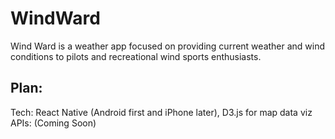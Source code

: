 # WindWard
Wind Ward is a weather app focused on providing current weather and wind conditions to pilots and recreational wind sports enthusiasts.

## Plan:
  Tech: React Native (Android first and iPhone later), D3.js for map data viz
  APIs: (Coming Soon)
